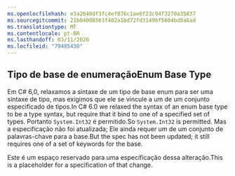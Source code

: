 ```yaml
---
ms.openlocfilehash: e3a2040df3fc4ef876c1ae6f23c94f3270a35837
ms.sourcegitcommit: 21b04008503f402a1bd72fd31496f5604bd8a6ad
ms.translationtype: MT
ms.contentlocale: pt-BR
ms.lasthandoff: 03/11/2020
ms.locfileid: "79485430"
---
```

## <a name="enum-base-type"></a><span data-ttu-id="e2148-101">Tipo de base de enumeração</span><span class="sxs-lookup"><span data-stu-id="e2148-101">Enum Base Type</span></span>

<span data-ttu-id="e2148-102">Em C# 6,0, relaxamos a sintaxe de um tipo de base enum para ser uma sintaxe de tipo, mas exigimos que ele se vincule a um de um conjunto especificado de tipos.</span><span class="sxs-lookup"><span data-stu-id="e2148-102">In C# 6.0 we relaxed the syntax of an enum base type to be a type syntax, but require that it bind to one of a specified set of types.</span></span> <span data-ttu-id="e2148-103">Portanto `System.Int32` é permitido.</span><span class="sxs-lookup"><span data-stu-id="e2148-103">So `System.Int32` is permitted.</span></span> <span data-ttu-id="e2148-104">Mas a especificação não foi atualizada; Ele ainda requer um de um conjunto de palavras-chave para a base.</span><span class="sxs-lookup"><span data-stu-id="e2148-104">But the spec has not been updated; it still requires one of a set of keywords for the base.</span></span>

<span data-ttu-id="e2148-105">Este é um espaço reservado para uma especificação dessa alteração.</span><span class="sxs-lookup"><span data-stu-id="e2148-105">This is a placeholder for a specification of that change.</span></span>
